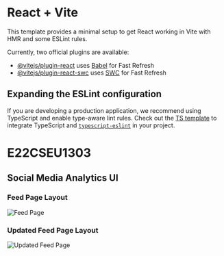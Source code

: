 # React + Vite

This template provides a minimal setup to get React working in Vite with HMR and some ESLint rules.

Currently, two official plugins are available:

- [@vitejs/plugin-react](https://github.com/vitejs/vite-plugin-react/blob/main/packages/plugin-react/README.md) uses [Babel](https://babeljs.io/) for Fast Refresh
- [@vitejs/plugin-react-swc](https://github.com/vitejs/vite-plugin-react-swc) uses [SWC](https://swc.rs/) for Fast Refresh

## Expanding the ESLint configuration

If you are developing a production application, we recommend using TypeScript and enable type-aware lint rules. Check out the [TS template](https://github.com/vitejs/vite/tree/main/packages/create-vite/template-react-ts) to integrate TypeScript and [`typescript-eslint`](https://typescript-eslint.io) in your project.
# E22CSEU1303
## Social Media Analytics UI

### **Feed Page Layout**
![Feed Page](<img width="675" alt="Image" src="https://github.com/user-attachments/assets/c865accb-4bbb-48ed-af7c-4e79ad0de24f" />)

### **Updated Feed Page Layout**
![Updated Feed Page](<img width="714" alt="Image" src="https://github.com/user-attachments/assets/116b656b-06d0-435d-ac98-8d0ec4f7a64a" />)
